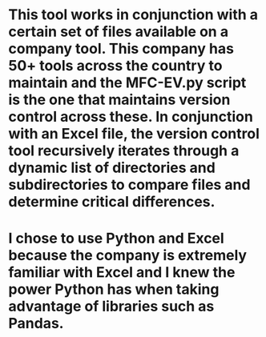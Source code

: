 # This tool works in conjunction with a certain set of files available on a company tool. This company has 50+ tools across the country to maintain and the MFC-EV.py script is the one that maintains version control across these. In conjunction with an Excel file, the version control tool recursively iterates through a dynamic list of directories and subdirectories to compare files and determine critical differences.
# I chose to use Python and Excel because the company is extremely familiar with Excel and I knew the power Python has when taking advantage of libraries such as Pandas.
